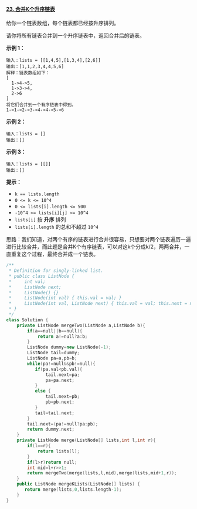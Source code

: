 #### [23. 合并K个升序链表](https://leetcode-cn.com/problems/merge-k-sorted-lists/)

给你一个链表数组，每个链表都已经按升序排列。

请你将所有链表合并到一个升序链表中，返回合并后的链表。

 

**示例 1：**

```
输入：lists = [[1,4,5],[1,3,4],[2,6]]
输出：[1,1,2,3,4,4,5,6]
解释：链表数组如下：
[
  1->4->5,
  1->3->4,
  2->6
]
将它们合并到一个有序链表中得到。
1->1->2->3->4->4->5->6
```

**示例 2：**

```
输入：lists = []
输出：[]
```

**示例 3：**

```
输入：lists = [[]]
输出：[]
```

 

**提示：**

- `k == lists.length`
- `0 <= k <= 10^4`
- `0 <= lists[i].length <= 500`
- `-10^4 <= lists[i][j] <= 10^4`
- `lists[i]` 按 **升序** 排列
- `lists[i].length` 的总和不超过 `10^4`



思路：我们知道，对两个有序的链表进行合并很容易，只想要对两个链表遍历一遍进行比较合并，而此题是合并K个有序链表，可以对这k个分成k/2，两两合并，一直重复这个过程，最终合并成一个链表。

```c++
/**
 * Definition for singly-linked list.
 * public class ListNode {
 *     int val;
 *     ListNode next;
 *     ListNode() {}
 *     ListNode(int val) { this.val = val; }
 *     ListNode(int val, ListNode next) { this.val = val; this.next = next; }
 * }
 */
class Solution {
    private ListNode mergeTwo(ListNode a,ListNode b){
        if(a==null||b==null){
            return a!=null?a:b;
        }
        ListNode dummy=new ListNode(-1);
        ListNode tail=dummy;
        ListNode pa=a,pb=b;
        while(pa!=null&&pb!=null){
           if(pa.val<pb.val){
               tail.next=pa;
               pa=pa.next;
           }
           else {
               tail.next=pb;
               pb=pb.next;
           }
           tail=tail.next;
        }
        tail.next=(pa!=null?pa:pb);
        return dummy.next;    
    }
    private ListNode merge(ListNode[] lists,int l,int r){
        if(l==r){
            return lists[l];
        }
        if(l>r)return null;
        int mid=l+r>>1;
        return mergeTwo(merge(lists,l,mid),merge(lists,mid+1,r));
    }
    public ListNode mergeKLists(ListNode[] lists) {
       return merge(lists,0,lists.length-1);
    }
}
```

